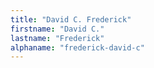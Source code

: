 ```yaml
---
title: "David C. Frederick"
firstname: "David C."
lastname: "Frederick"
alphaname: "frederick-david-c"
---
```

